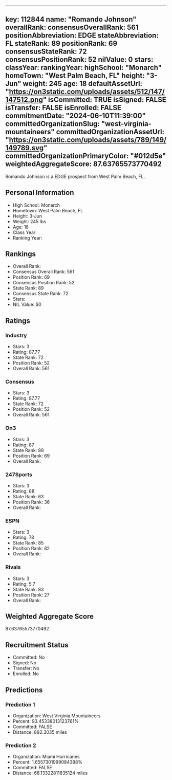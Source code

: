 ---
  key: 112844
  name: "Romando Johnson"
  overallRank: 
  consensusOverallRank: 561
  positionAbbreviation: EDGE
  stateAbbreviation: FL
  stateRank: 89
  positionRank: 69
  consensusStateRank: 72
  consensusPositionRank: 52
  nilValue: 0
  stars: 
  classYear: 
  rankingYear: 
  highSchool: "Monarch"
  homeTown: "West Palm Beach, FL"
  height: "3-Jun"
  weight: 245
  age: 18
  defaultAssetUrl: "https://on3static.com/uploads/assets/512/147/147512.png"
  isCommitted: TRUE
  isSigned: FALSE
  isTransfer: FALSE
  isEnrolled: FALSE
  commitmentDate: "2024-06-10T11:39:00"
  committedOrganizationSlug: "west-virginia-mountaineers"
  committedOrganizationAssetUrl: "https://on3static.com/uploads/assets/789/149/149789.svg"
  committedOrganizationPrimaryColor: "#012d5e"
  weightedAggregateScore: 87.63765573770492
  ---
  
  Romando Johnson is a EDGE prospect from West Palm Beach, FL.
  
  ## Personal Information
  - High School: Monarch
  - Hometown: West Palm Beach, FL
  - Height: 3-Jun
  - Weight: 245 lbs
  - Age: 18
  - Class Year: 
  - Ranking Year: 
  
  ## Rankings
  - Overall Rank: 
  - Consensus Overall Rank: 561
  - Position Rank: 69
  - Consensus Position Rank: 52
  - State Rank: 89
  - Consensus State Rank: 72
  - Stars: 
  - NIL Value: $0
  
  ## Ratings
  
  ### Industry
  - Stars: 3
  - Rating: 87.77
  - State Rank: 72
  - Position Rank: 52
  - Overall Rank: 561
  
  ### Consensus
  - Stars: 3
  - Rating: 87.77
  - State Rank: 72
  - Position Rank: 52
  - Overall Rank: 561
  
  ### On3
  - Stars: 3
  - Rating: 87
  - State Rank: 89
  - Position Rank: 69
  - Overall Rank: 
  
  ### 247Sports
  - Stars: 3
  - Rating: 88
  - State Rank: 63
  - Position Rank: 36
  - Overall Rank: 
  
  ### ESPN
  - Stars: 3
  - Rating: 78
  - State Rank: 85
  - Position Rank: 82
  - Overall Rank: 
  
  ### Rivals
  - Stars: 3
  - Rating: 5.7
  - State Rank: 83
  - Position Rank: 27
  - Overall Rank: 
  
  ## Weighted Aggregate Score
  87.63765573770492
  
  ## Recruitment Status
  - Committed: No
  - Signed: No
  - Transfer: No
  - Enrolled: No
  
  
  
  ## Predictions
  
  ### Prediction 1
  - Organization: West Virginia Mountaineers
  - Percent: 93.45338013123761%
  - Committed: FALSE
  - Distance: 892.3035 miles
  
  ### Prediction 2
  - Organization: Miami Hurricanes
  - Percent: 1.6557301999084388%
  - Committed: FALSE
  - Distance: 68.13322811835124 miles
  